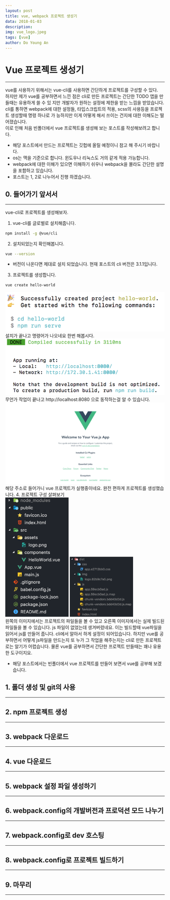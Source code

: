 ```yaml
---
layout: post
title: vue, webpack 프로젝트 생성기
data: 2018-01-03
description: 
img: vue_logo.jpeg
tags: [vue]
author: Do Young An
---
```


# Vue 프로젝트 생성기
---------------------------------------------------
vue를 사용하기 위해서는 vue-cli를 사용하면 간단하게 프로젝트를 구성할 수 있다. <br/>
하지만 제가 vue를 공부하면서 느낀 점은 cli로 만든 프로젝트는 간단한 TODO 앱을 만들때는 유용하게 쓸 수 있
지만 개발자가 원하는 설정에 제한을 받는 느낌을 받았습니다. <br/>
cli를 통하면 webpack에 대한 설정들, 타입스크립트의 적용, scss의 사용등을 프로젝트 생성할때 명령 하나로 가
능하지만 이게 어떻게 해서 쓰이는 건지에 대한 이해도는 떨어졌습니다. <br/>
이로 인해 처음 빈폴더에서 vue 프로젝트를 생성해 보는 포스트를 작성해보려고 합니다. <br/>
- 해당 포스트에서 만드는 프로젝트는 깃헙에 올릴 예정이니 참고 해 주시기 바랍니다.
- os는 맥을 기준으로 합니다. 윈도우나 리눅스도 거의 같게 적용 가능합니다.
- webpack에 대한 이해가 있으면 이해하기 쉬우나 webpack을 몰라도 간단한 설명을 포함하고 있습니다.
- 포스트는 1, 2로 나누어서 진행 하겠습니다.

## 0. 들어가기 앞서서
------------------------------------------------------
vue-cli로 프로젝트를 생성해보자.

1. vue-cli를 글로벌로 설치해줍니다.
``` bash
npm install -g @vue/cli
```
2. 설치되었는지 확인해봅니다.
``` bash
vue --version
```
- 버전이 나온다면 제대로 설치 되었습니다. 현재 포스트의 cli 버전은 3.1.1입니다.
3. 프로젝트를 생성합니다.
``` bash
vue create hello-world
```
<img src="./../assets/img/complete-vue-cli.png" />
<br/>
설치가 끝나고 명령어가 나오네요 한번 해봅시다.
<img src="./../assets/img/vue-cli-serve.png" />
<br/>
무언가 작업이 끝나고 http://localhost:8080 으로 동작하는걸 알 수 있습니다.
<img src="./../assets/img/vue-cli-host.png" />
<br/>
해당 주소로 들어가니 vue 프로젝트가 실행중이네요. 완전 편하게 프로젝트를 생성했습니다.
4. 프로젝트 구성 살펴보기
<br/>
<img src="./../assets/img/vue-cli-files.png" width="200" />
<img src="./../assets/img/vue-cli-dist.png" width="200" />
<br/>
왼쪽의 이미지에서는 프로젝트의 파일들을 볼 수 있고 오른쪽 이미지에서는 실제 빌드된 파일들을 볼 수 있습니다.
js 파일이 없었는데 생겨버렸네요. 이는 빌드할때 vue파일을 읽어서 js를 만들어 줍니다. cli에서 알아서 하게 설정이 되어있습니다.
하지만 vue를 공부하면서 어떻게 js파일을 만드는지 또 누가 그 작업을 해주는지는 cli로 만든 프로젝트로는 알기가 어렵습니다.
물론 vue를 공부하면서 간단한 프로젝트 만들때는 꽤나 유용한 도구이지요.

- 해당 포스트에서는 빈폴더에서 vue 프로젝트를 만들어 보면서 vue를 공부해 보겠습니다. 


## 1. 폴더 생성 및 git의 사용
-------------------------------------------------------

## 2. npm 프로젝트 생성
-------------------------------------------------------

## 3. webpack 다운로드
-------------------------------------------------------

## 4. vue 다운로드
-------------------------------------------------------

## 5. webpack 설정 파일 생성하기
-------------------------------------------------------

## 6. webpack.config의 개발버전과 프로덕션 모드 나누기
-------------------------------------------------------

## 7. webpack.config로 dev 호스팅
--------------------------------------------------------

## 8. webpack.config로 프로젝트 빌드하기
--------------------------------------------------------

## 9. 마무리
----------------------------------------------------------